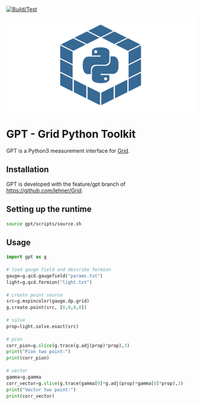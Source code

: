 [![Build/Test](https://github.com/lehner/gpt/workflows/Build/Test/badge.svg)](https://github.com/lehner/gpt/actions?query=workflow%3ABuild%2FTest)

![GPT Logo](/documentation/logo/logo-1280-640.png)

# GPT - Grid Python Toolkit

GPT is a Python3 measurement interface for [Grid](https://github.com/paboyle/Grid).

## Installation
GPT is developed with the feature/gpt branch of https://github.com/lehner/Grid.

## Setting up the runtime
```bash
source gpt/scripts/source.sh
```

## Usage

```python
import gpt as g

# load gauge field and describe fermion
gauge=g.qcd.gaugefield("params.txt")
light=g.qcd.fermion("light.txt")

# create point source
src=g.mspincolor(gauge.dp.grid)
g.create.point(src, [0,0,0,0])

# solve
prop=light.solve.exact(src)

# pion
corr_pion=g.slice(g.trace(g.adj(prop)*prop),3)
print("Pion two point:")
print(corr_pion)

# vector
gamma=g.gamma
corr_vector=g.slice(g.trace(gamma[0]*g.adj(prop)*gamma[0]*prop),3)
print("Vector two point:")
print(corr_vector)
```

